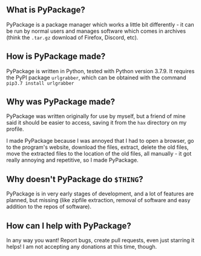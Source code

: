 <h2>What is PyPackage?</h2>

PyPackage is a package manager which works a little bit differently - it can be run by normal users and manages software which comes in archives (think the `.tar.gz` download of Firefox, Discord, etc).

<h2>How is PyPackage made?</h2>

PyPackage is written in Python, tested with Python version 3.7.9.
It requires the PyPI package <code>urlgrabber</code>, which can be obtained with the command <code>pip3.7 install urlgrabber</code>

<h2>Why was PyPackage made?</h2>

PyPackage was written originally for use by myself, but a friend of mine said it should be easier to access, saving it from the `hax` directory on my profile.

I made PyPackage because I was annoyed that I had to open a browser, go to the program's website, download the files, extract, delete the old files, move the extracted files to the location of the old files, all manually - it got really annoying and repetitive, so I made PyPackage.

<h2>Why doesn't PyPackage do <code>$THING</code>?</h2>

PyPackage is in very early stages of development, and a lot of features are planned, but missing (like zipfile extraction, removal of software and easy addition to the repos of software).

<h2>How can I help with PyPackage?</h2>

In any way you want! Report bugs, create pull requests, even just starring it helps!
I am not accepting any donations at this time, though.
